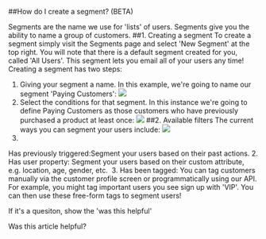
  
##How do I create a segment? (BETA)
    
Segments are the name we use for 'lists' of users. Segments give you the ability to name a group of customers.
##1. Creating a segment
To create a segment simply visit the Segments page and select 'New Segment' at the top right.
You will note that there is a default segment created for you, called 'All Users'. This segment lets you email all of your users any time!
Creating a segment has two steps:
1. Giving your segment a name. In this example, we're going to name our segment 'Paying Customers':
![](https://s3.amazonaws.com/helpjuice_production/uploads/upload/image/742/1071/Screen_Shot_2013-04-18_at_11.16.40_AM.png)
2. Select the conditions for that segment. In this instance we're going to define Paying Customers as those customers who have previously purchased a product at least once:
![](https://s3.amazonaws.com/helpjuice_production/uploads/upload/image/742/1072/Screen_Shot_2013-04-18_at_11.17.09_AM.png)
##2. Available filters
The current ways you can segment your users include:
![](https://s3.amazonaws.com/helpjuice_production/uploads/upload/image/742/1073/Screen_Shot_2013-04-18_at_11.18.39_AM.png)
1. 
Has previously triggered:Segment your users based on their past actions.
2. 
Has user property: Segment your users based on their custom attribute, e.g. location, age, gender, etc. 
3. 
Has been tagged: You can tag customers manually via the customer profile screen or programmatically using our API. For example, you might tag important users you see sign up with 'VIP'. You can then use these free-form tags to segment users!
         
        
          
If it's a quesiton, show the 'was this helpful'
            
Was this article helpful? 
                
                
